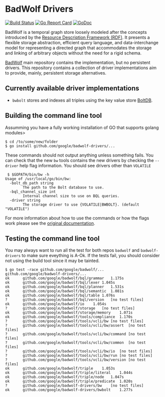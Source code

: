 # BadWolf Drivers

[![Build Status](https://travis-ci.org/google/badwolf-drivers.svg?branch=master)](https://travis-ci.org/google/badwolf-drivers) [![Go Report Card](https://goreportcard.com/badge/github.com/google/badwolf-drivers)](https://goreportcard.com/report/github.com/google/badwolf-drivers) [![GoDoc](https://godoc.org/github.com/google/badwolf-drivers?status.svg)](https://godoc.org/github.com/google/badwolf-drivers)


BadWolf is a temporal graph store loosely modeled after the concepts introduced
by the
[Resource Description Framework (RDF)](https://en.wikipedia.org/wiki/Resource_Description_Framework).
It presents a flexible storage abstraction, efficient query language, and
data-interchange model for representing a directed graph that accommodates the
storage and linking of arbitrary objects without the need for a rigid schema.

[BadWolf](https://github.com/google/badwolf) main repository contains the
implementation, but no persistent drivers. This repository contains a collection
of driver implementations aim to provide, mainly, persistent storage
alternatives.

## Currently available driver implementations

* `bwbolt` stores and indexes all triples using the key value store
  [BoltDB](https://github.com/etcd-io/bbolt).

## Building the command line tool

Assumming you have a fully working installation of GO that supports golang modules>

```
$ cd /to/some/new/folder
$ go install github.com/google/badwolf-drivers/...
```

These commands should not output anything unless something fails. You can
check that the new `bw` tools contains the new drivers by checking the
`--driver` help flag information. You should see drivers other than
`VOLATILE`

```
 $ $GOPATH/bin/bw -h
Usage of /usr/local/go/bin/bw:
  -bolt_db_path string
    	The path to the Bolt database to use.
  -bql_channel_size int
    	Internal channel size to use on BQL queries.
  -driver string
    	The storage driver to use {VOLATILE|BWBOLT}. (default "VOLATILE")
```

For more information about how to use the commands or how the flags work
please see the
[original documentation](https://github.com/google/badwolf/blob/master/docs/command_line_tool.md).

## Testing the command line tool

You may always want to run all the test for both repos `badwolf` and
`badwolf-drivers` to make sure eveything is A-Ok. If the tests fail, you
should consider not using the build tool since it may be tainted.

```
$ go test -race github.com/google/badwolf/... github.com/google/badwolf-drivers/...
ok  	github.com/google/badwolf/bql/grammar	1.175s
ok  	github.com/google/badwolf/bql/lexer	1.045s
ok  	github.com/google/badwolf/bql/planner	1.531s
ok  	github.com/google/badwolf/bql/semantic	1.081s
ok  	github.com/google/badwolf/bql/table	1.076s
?   	github.com/google/badwolf/bql/version	[no test files]
ok  	github.com/google/badwolf/io	1.054s
?   	github.com/google/badwolf/storage	[no test files]
ok  	github.com/google/badwolf/storage/memory	1.071s
ok  	github.com/google/badwolf/tools/compliance	1.170s
?   	github.com/google/badwolf/tools/vcli/bw	[no test files]
?   	github.com/google/badwolf/tools/vcli/bw/assert	[no test files]
?   	github.com/google/badwolf/tools/vcli/bw/command	[no test files]
?   	github.com/google/badwolf/tools/vcli/bw/common	[no test files]
?   	github.com/google/badwolf/tools/vcli/bw/io	[no test files]
?   	github.com/google/badwolf/tools/vcli/bw/run	[no test files]
?   	github.com/google/badwolf/tools/vcli/bw/version	[no test files]
ok  	github.com/google/badwolf/triple	1.053s
ok  	github.com/google/badwolf/triple/literal	1.044s
ok  	github.com/google/badwolf/triple/node	1.047s
ok  	github.com/google/badwolf/triple/predicate	1.020s
?   	github.com/google/badwolf-drivers/bw	[no test files]
ok  	github.com/google/badwolf-drivers/bwbolt	1.277s
```
